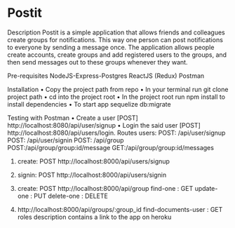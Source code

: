 # Postit
Description
Postit is a simple application that allows friends and colleagues create groups for notifications. 
This way one person can post notifications to everyone by sending a message once. 
The application allows people create accounts, create groups and add registered users to the groups, 
and then send messages out to these groups whenever they want.

Pre-requisites
     NodeJS-Express-Postgres
     ReactJS (Redux)
     Postman
     
Installation
•	Copy the project path from repo
•	In your terminal run git clone project path
•	cd into the project root
•	In the project root run npm install to install dependencies
•	To start app sequelize db:migrate

Testing with Postman
•	Create a user [POST] http://localhost:8080/api/user/signup
•	Login the said user [POST] http://localhost:8080/api/users/login.
Routes
users: POST: /api/user/signup
POST: /api/user/signin
POST: /api/group
POST:/api/group/group:id/message
GET:/api/group/group:id/messages
1. create: POST
 http://localhost:8000/api/users/signup

2. signin: POST
http://localhost:8000/api/users/signin
3. create: POST
http://localhost:8000/api/group
find-one : GET
update-one : PUT
delete-one : DELETE
4. http://localhost:8000/api/groups/:group_id
find-documents-user : GET
roles description contains a link to the app on heroku



